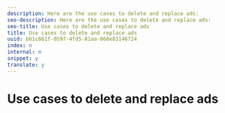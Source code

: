```yaml
---
description: Here are the use cases to delete and replace ads:
seo-description: Here are the use cases to delete and replace ads:
seo-title: Use cases to delete and replace ads
title: Use cases to delete and replace ads
uuid: b61c661f-0597-4fd5-81aa-060e83146724
index: n
internal: n
snippet: y
translate: y
---
```


# Use cases to delete and replace ads

